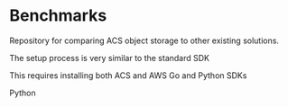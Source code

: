 # Benchmarks
Repository for comparing ACS object storage to other existing solutions. 

The setup process is very similar to the standard SDK 

This requires installing both ACS and AWS Go and Python SDKs

Python
